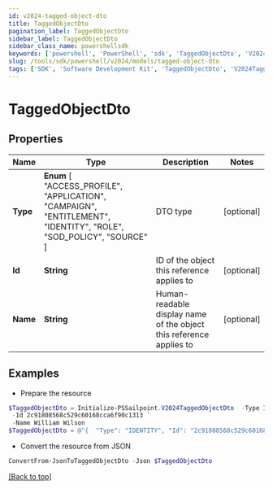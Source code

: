```yaml
---
id: v2024-tagged-object-dto
title: TaggedObjectDto
pagination_label: TaggedObjectDto
sidebar_label: TaggedObjectDto
sidebar_class_name: powershellsdk
keywords: ['powershell', 'PowerShell', 'sdk', 'TaggedObjectDto', 'V2024TaggedObjectDto'] 
slug: /tools/sdk/powershell/v2024/models/tagged-object-dto
tags: ['SDK', 'Software Development Kit', 'TaggedObjectDto', 'V2024TaggedObjectDto']
---
```



# TaggedObjectDto

## Properties

Name | Type | Description | Notes
------------ | ------------- | ------------- | -------------
**Type** |  **Enum** [  "ACCESS_PROFILE",    "APPLICATION",    "CAMPAIGN",    "ENTITLEMENT",    "IDENTITY",    "ROLE",    "SOD_POLICY",    "SOURCE" ] | DTO type | [optional] 
**Id** | **String** | ID of the object this reference applies to | [optional] 
**Name** | **String** | Human-readable display name of the object this reference applies to | [optional] 

## Examples

- Prepare the resource
```powershell
$TaggedObjectDto = Initialize-PSSailpoint.V2024TaggedObjectDto  -Type IDENTITY `
 -Id 2c91808568c529c60168cca6f90c1313 `
 -Name William Wilson
$TaggedObjectDto = @"{  "Type": "IDENTITY", "Id": "2c91808568c529c60168cca6f90c1313", "Name": "William Wilson" }"@
```

- Convert the resource from JSON
```powershell
ConvertFrom-JsonToTaggedObjectDto -Json $TaggedObjectDto
```


[[Back to top]](#) 

